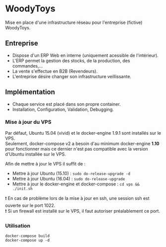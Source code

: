 # WoodyToys
Mise en place d'une infrastructure réseau pour l'entreprise (fictive) WoodyToys.

## Entreprise
- Dispose d'un ERP Web en interne (uniquement acessible de l'intérieur).
- L'ERP permet la gestion des stocks, de la production, des commandes,...
- La vente s'effectue en B2B (Revendeurs).
- L'entreprise désire changer son infrastructure veillissante.

## Implémentation
- Chaque service est placé dans son propre container.
- Installation, Configuration, Validation, Debugging.

### Mise à jour du VPS
Par défaut, Ubuntu 15.04 (vivid) et le docker-engine 1.9.1 sont installés sur le VPS.    
Seulement, docker-compose v2 a besoin d'au minimum docker-engine **1.10** pour fonctionner mais ce dernier n'est pas compatible avec la version d'Ubuntu installée sur le VPS.

Afin de mettre à jour le VPS il suffit de :    

- Mettre à jour Ubuntu (15.10) : `sudo do-release-upgrade -d`
- Mettre à jour Ubuntu (16.04) : `sudo do-release-upgrade`        
- Mettre à jour le docker-engine et docker-compose : `cd vps && ./init.sh`

:exclamation: En cas de problème lors de la mise à jour en ssh, une session ssh est ouverte sur le port 1022.     
:exclamation: Si un firewall est installé sur le VPS, il faut autoriser préalablement ce port.
### Utilisation
`docker-compose build`     
`docker-compose up -d`
